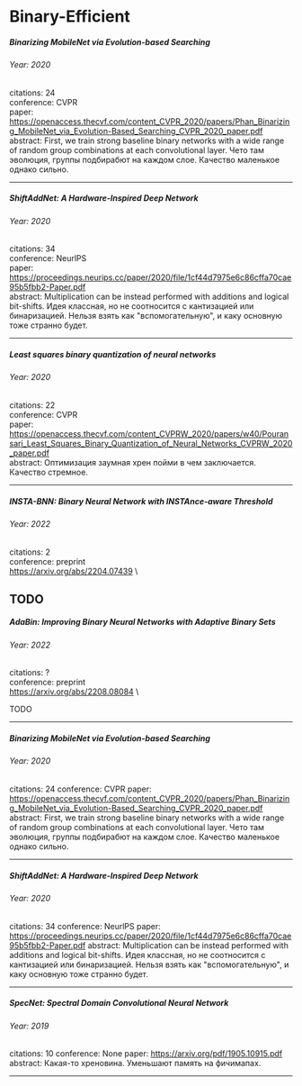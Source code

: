 # Binary-Efficient

##### Binarizing MobileNet via Evolution-based Searching
###### Year: 2020
citations: 24 <br>
conference: CVPR <br>
paper: https://openaccess.thecvf.com/content_CVPR_2020/papers/Phan_Binarizing_MobileNet_via_Evolution-Based_Searching_CVPR_2020_paper.pdf \
abstract: First, we train strong baseline binary networks with a wide range of random group combinations at each convolutional layer. Чето там эволюция, группы подбирабют на каждом слое. Качество маленькое однако сильно. 

---
##### ShiftAddNet: A Hardware-Inspired Deep Network
###### Year: 2020 <br>
citations: 34 <br>
conference: NeurlPS <br>
paper: https://proceedings.neurips.cc/paper/2020/file/1cf44d7975e6c86cffa70cae95b5fbb2-Paper.pdf \
abstract: Multiplication can be instead performed with additions and logical bit-shifts. Идея классная, но не соотносится с кантизацией или бинаризацией. Нельзя взять как "вспомогательную", и каку основную тоже странно будет.

---
##### Least squares binary quantization of neural networks
###### Year: 2020 <br>
citations: 22 <br>
conference: CVPR <br>
paper: https://openaccess.thecvf.com/content_CVPRW_2020/papers/w40/Pouransari_Least_Squares_Binary_Quantization_of_Neural_Networks_CVPRW_2020_paper.pdf \
abstract: Оптимизация заумная хрен пойми в чем заключается. Качество стремное.

---



##### INSTA-BNN: Binary Neural Network with INSTAnce-aware Threshold
###### Year: 2022 <br>
citations: 2 <br>
conference: preprint <br>
https://arxiv.org/abs/2204.07439 \

TODO
---

##### AdaBin: Improving Binary Neural Networks with Adaptive Binary Sets
###### Year: 2022 <br>
citations: ? <br>
conference: preprint <br>
https://arxiv.org/abs/2208.08084 \

TODO

---

##### Binarizing MobileNet via Evolution-based Searching
###### Year: 2020
citations: 24
conference: CVPR
paper: https://openaccess.thecvf.com/content_CVPR_2020/papers/Phan_Binarizing_MobileNet_via_Evolution-Based_Searching_CVPR_2020_paper.pdf
abstract: First, we train strong baseline binary networks with a wide range of random group combinations at each convolutional layer. Чето там эволюция, группы подбирабют на каждом слое. Качество маленькое однако сильно. 

---
##### ShiftAddNet: A Hardware-Inspired Deep Network
###### Year: 2020
citations: 34
conference: NeurlPS
paper: https://proceedings.neurips.cc/paper/2020/file/1cf44d7975e6c86cffa70cae95b5fbb2-Paper.pdf
abstract: Multiplication can be instead performed with additions and logical bit-shifts. Идея классная, но не соотносится с кантизацией или бинаризацией. Нельзя взять как "вспомогательную", и каку основную тоже странно будет.

---
##### SpecNet: Spectral Domain Convolutional Neural Network
###### Year: 2019
citations: 10
conference: None
paper: https://arxiv.org/pdf/1905.10915.pdf
abstract: Какая-то хреновина. Уменьшают память на фичимапах.

---


